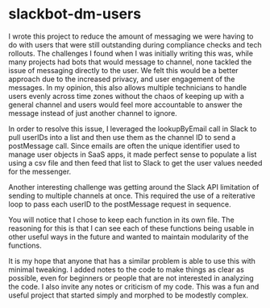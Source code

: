 # slackbot-dm-users
I wrote this project to reduce the amount of messaging we were having to do with users
that were still outstanding during compliance checks and tech rollouts. The challenges
I found when I was initially writing this was, while many projects had bots that would
message to channel, none tackled the issue of messaging directly to the user. We felt this
would be a better approach due to the increased privacy, and user engagement of the messages.
In my opinion, this also allows multiple technicians to handle users evenly across time zones
without the chaos of keeping up with a general channel and users would feel more accountable to
answer the message instead of just another channel to ignore. 

In order to resolve this issue, I leveraged the lookupByEmail call in Slack to pull userIDs into
a list and then use them as the channel ID to send a postMessage call. Since emails are often
the unique identifier used to manage user objects in SaaS apps, it made perfect sense to populate
a list using a csv file and then feed that list to Slack to get the user values needed for the messenger.

Another interesting challenge was getting around the Slack API limitation of sending to multiple channels at once.
This required the use of a reiterative loop to pass each userID to the postMessage request in sequence.

You will notice that I chose to keep each function in its own file. The reasoning for this is that I can see each 
of these functions being usable in other useful ways in the future and wanted to maintain modularity of the functions.

It is my hope that anyone that has a similar problem is able to use this with minimal tweaking. 
I added notes to the code to make things as clear as possible, even for beginners or people that are not interested in analyzing the code. 
I also invite any notes or criticism of my code. This was a fun and useful project that started simply and morphed to be
modestly complex.
